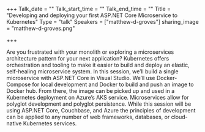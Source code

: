 +++
Talk_date = ""
Talk_start_time = ""
Talk_end_time = ""
Title = "Developing and deploying your first ASP.NET Core Microservice to Kubernetes"
Type = "talk"
Speakers = ["matthew-d-groves"]
sharing_image = "matthew-d-groves.png"

+++

Are you frustrated with your monolith or exploring a microservices architecture pattern for your next application? Kubernetes offers orchestration and tooling to make it easier to build and deploy an elastic, self-healing microservice system. In this session, we’ll build a single microservice with ASP.NET Core in Visual Studio. We’ll use Docker-Compose for local development and Docker to build and push an image to Docker hub. From there, the image can be picked up and used in a Kubernetes deployment on Azure’s AKS service. Microservices allow for polyglot development and polyglot persistence. While this session will be using ASP.NET Core, Couchbase, and Azure the principles of development can be applied to any number of web frameworks, databases, or cloud-native Kubernetes services.
